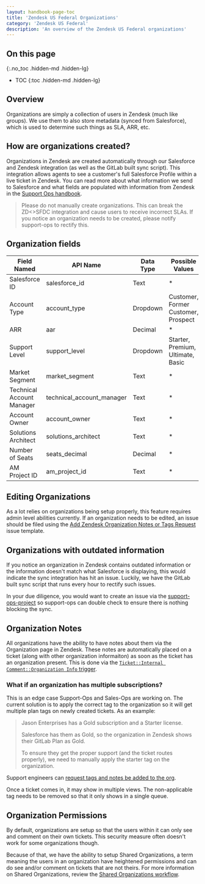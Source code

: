 ```yaml
---
layout: handbook-page-toc
title: 'Zendesk US Federal Organizations'
category: 'Zendesk US Federal'
description: 'An overview of the Zendesk US Federal organizations'
---
```


## On this page
{:.no_toc .hidden-md .hidden-lg}

- TOC
{:toc .hidden-md .hidden-lg}

## Overview

Organizations are simply a collection of users in Zendesk (much like groups). We
use them to also store metadata (synced from Salesforce), which is used to
determine such things as SLA, ARR, etc.

## How are organizations created?

Organizations in Zendesk are created automatically through our Salesforce and
Zendesk integration (as well as the GitLab built sync script). This integration
allows agents to see a customer's full Salesforce Profile within a live ticket
in Zendesk. You can read more about what information we send to Salesforce and
what fields are populated with information from Zendesk in the
[Support Ops handbook](zendesk_us_federal_sync.html).

> Please do not manually create organizations. This can break the ZD<>SFDC
> integration and cause users to receive incorrect SLAs. If you notice an
> organization needs to be created, please notify support-ops to rectify this.


## Organization fields

| Field Named | API Name | Data Type | Possible Values |
|-------------|----------|-----------|-----------------|
| Salesforce ID | salesforce_id | Text | * |
| Account Type | account_type | Dropdown | Customer, Former Customer, Prospect |
| ARR | aar | Decimal | * |
| Support Level | support_level | Dropdown | Starter, Premium, Ultimate, Basic |
| Market Segment | market_segment | Text | * |
| Technical Account Manager | technical_account_manager | Text     | * |
| Account Owner | account_owner | Text | * |
| Solutions Architect | solutions_architect | Text | * |
| Number of Seats | seats_decimal | Decimal | * |
| AM Project ID | am_project_id | Text | * |

## Editing Organizations

As a lot relies on organizations being setup properly, this feature requires
admin level abilities currently. If an organization needs to be edited, an issue
should be filed using the
[Add Zendesk Organization Notes or Tags Request](https://gitlab.com/gitlab-com/support/support-ops/support-ops-project/-/issues/new?issuable_template=Add%20Zendesk%20Organization%20Notes%20or%20Tags%20Request)
issue template.

## Organizations with outdated information

If you notice an organization in Zendesk contains outdated information or the
information doesn't match what Salesforce is displaying, this would indicate the
sync integration has hit an issue. Luckily, we have the GitLab built sync script
that runs every hour to rectify such issues.

In your due diligence, you would want to create an issue via the
[support-ops-project](https://gitlab.com/gitlab-com/support/support-ops/support-ops-project/issues/new)
so support-ops can double check to ensure there is nothing blocking the sync.

## Organization Notes

All organizations have the ability to have notes about them via the Organization
page in Zendesk. These notes are automatically placed on a ticket (along with
other organization informaiton) as soon as the ticket has an organization
present. This is done via the
[`Ticket::Internal Comment::Organization Info` trigger](https://gitlab.com/search?utf8=%E2%9C%93&search=id%3A+360015531940&group_id=2573624&project_id=20010334&scope=&search_code=true&snippets=false&repository_ref=master&nav_source=navbar).

### What if an organization has multiple subscriptions?

This is an edge case Support-Ops and Sales-Ops are working on. The current
solution is to apply the correct tag to the organization so it will get multiple
plan tags on newly created tickets. As an example:

> Jason Enterprises has a Gold subscription and a Starter license.
>
> Salesforce has them as Gold, so the organization in Zendesk shows their
> GitLab Plan as Gold.
>
> To ensure they get the proper support (and the ticket routes properly), we
> need to manually apply the starter tag on the organization.

Support engineers can
[request tags and notes be added to the org](https://gitlab.com/gitlab-com/support/support-ops/support-ops-project/-/issues/new?issuable_template=Add%20Zendesk%20Organization%20Notes%20or%20Tags%20Request).

Once a ticket comes in, it may show in multiple views. The non-applicable tag
needs to be removed so that it only shows in a single queue.

## Organization Permissions

By default, organizations are setup so that the users within it can only see and
comment on their own tickets. This security measure often doesn't work for some
organizations though.

Because of that, we have the ability to setup Shared Organizations, a term
meaning the users in an organization have heightened permissions and can do see
and/or comment on tickets that are not theirs. For more information on Shared
Organizations, review the
[Shared Organizations workflow](../workflows/shared_organizations.html).
